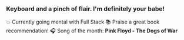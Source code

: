 ### Keyboard and a pinch of flair. I'm definitely your babe!

💥 Currently going mental with Full Stack
📚 Praise a great book recommendation!
🎧 Song of the month: **Pink Floyd - The Dogs of War**
